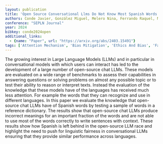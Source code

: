 ```yaml
---
layout: publication
title: 'Open Source Conversational Llms Do Not Know Most Spanish Words'
authors: Conde Javier, González Miguel, Melero Nina, Ferrando Raquel, Martínez Gonzalo, Merino-gómez Elena, Hernández José Alberto, Reviriego Pedro
conference: "SEPLN Journal"
year: 2024
bibkey: conde2024open
additional_links:
  - {name: "Paper", url: "https://arxiv.org/abs/2403.15491"}
tags: ['Attention Mechanism', 'Bias Mitigation', 'Ethics And Bias', 'Fairness', 'Model Architecture']
---
```

The growing interest in Large Language Models (LLMs) and in particular in conversational models with which users can interact has led to the development of a large number of open-source chat LLMs. These models are evaluated on a wide range of benchmarks to assess their capabilities in answering questions or solving problems on almost any possible topic or to test their ability to reason or interpret texts. Instead the evaluation of the knowledge that these models have of the languages has received much less attention. For example the words that they can recognize and use in different languages. In this paper we evaluate the knowledge that open-source chat LLMs have of Spanish words by testing a sample of words in a reference dictionary. The results show that open-source chat LLMs produce incorrect meanings for an important fraction of the words and are not able to use most of the words correctly to write sentences with context. These results show how Spanish is left behind in the open-source LLM race and highlight the need to push for linguistic fairness in conversational LLMs ensuring that they provide similar performance across languages.
